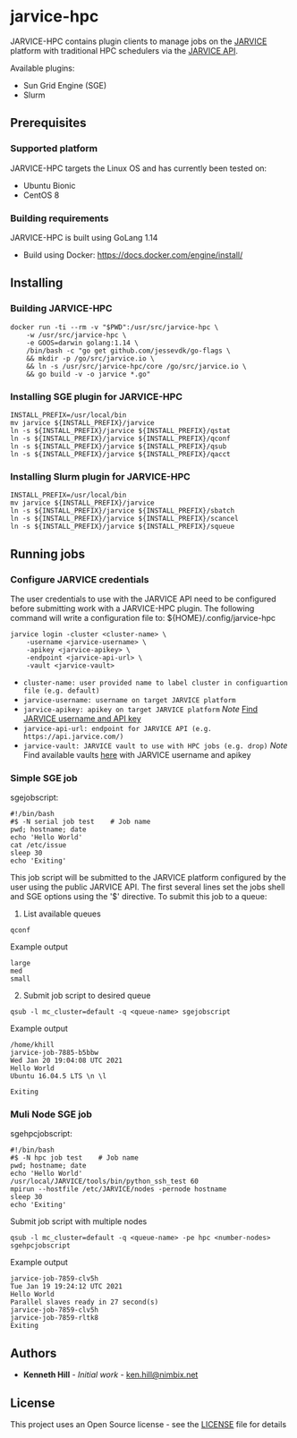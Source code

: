 # jarvice-hpc

JARVICE-HPC contains plugin clients to manage jobs on the [JARVICE](https://www.nimbix.net/platform) platform with traditional HPC schedulers via the [JARVICE API](https://jarvice.readthedocs.io/en/latest/api/).

Available plugins:
* Sun Grid Engine (SGE)
* Slurm

## Prerequisites

### Supported platform

JARVICE-HPC targets the Linux OS and has currently been tested on:

* Ubuntu Bionic
* CentOS 8

### Building requirements

JARVICE-HPC is built using GoLang 1.14

* Build using Docker: https://docs.docker.com/engine/install/

## Installing

### Building JARVICE-HPC

```
docker run -ti --rm -v "$PWD":/usr/src/jarvice-hpc \
    -w /usr/src/jarvice-hpc \
    -e GOOS=darwin golang:1.14 \
    /bin/bash -c "go get github.com/jessevdk/go-flags \
    && mkdir -p /go/src/jarvice.io \
    && ln -s /usr/src/jarvice-hpc/core /go/src/jarvice.io \
    && go build -v -o jarvice *.go"
```

### Installing SGE plugin for JARVICE-HPC

```
INSTALL_PREFIX=/usr/local/bin
mv jarvice ${INSTALL_PREFIX}/jarvice
ln -s ${INSTALL_PREFIX}/jarvice ${INSTALL_PREFIX}/qstat
ln -s ${INSTALL_PREFIX}/jarvice ${INSTALL_PREFIX}/qconf
ln -s ${INSTALL_PREFIX}/jarvice ${INSTALL_PREFIX}/qsub
ln -s ${INSTALL_PREFIX}/jarvice ${INSTALL_PREFIX}/qacct
```

### Installing Slurm plugin for JARVICE-HPC

```
INSTALL_PREFIX=/usr/local/bin
mv jarvice ${INSTALL_PREFIX}/jarvice
ln -s ${INSTALL_PREFIX}/jarvice ${INSTALL_PREFIX}/sbatch
ln -s ${INSTALL_PREFIX}/jarvice ${INSTALL_PREFIX}/scancel
ln -s ${INSTALL_PREFIX}/jarvice ${INSTALL_PREFIX}/squeue
```

## Running jobs

### Configure JARVICE credentials

The user credentials to use with the JARVICE API need to be configured before submitting work with a JARVICE-HPC plugin. The following command will write a configuration file to: ${HOME}/.config/jarvice-hpc

```
jarvice login -cluster <cluster-name> \
    -username <jarvice-username> \
    -apikey <jarvice-apikey> \
    -endpoint <jarvice-api-url> \
    -vault <jarvice-vault>
```
* `cluster-name: user provided name to label cluster in configuartion file (e.g. default)`
* `jarvice-username: username on target JARVICE platform`
* `jarvice-apikey: apikey on target JARVICE platform`
*Note* [Find JARVICE username and API key](https://support.nimbix.net/hc/en-us/articles/209770783-Where-do-I-find-my-JARVICE-API-Key-)
* `jarvice-api-url: endpoint for JARVICE API (e.g. https://api.jarvice.com/)`
* `jarvice-vault: JARVICE vault to use with HPC jobs (e.g. drop)`
*Note* Find available vaults [here](https://vaults.jarvice.com) with JARVICE username and apikey

### Simple SGE job

sgejobscript:
```
#!/bin/bash
#$ -N serial job test    # Job name
pwd; hostname; date
echo 'Hello World'
cat /etc/issue
sleep 30
echo 'Exiting'
```

This job script will be submitted to the JARVICE platform configured by the user using the public JARVICE API. The first several lines set the jobs shell and SGE options using the '$' directive. To submit this job to a queue:

1) List available queues

```
qconf
```

Example output
```
large
med
small
```

2) Submit job script to desired queue

```
qsub -l mc_cluster=default -q <queue-name> sgejobscript
```

Example output
```
/home/khill
jarvice-job-7885-b5bbw
Wed Jan 20 19:04:08 UTC 2021
Hello World
Ubuntu 16.04.5 LTS \n \l

Exiting
```

### Muli Node SGE job

sgehpcjobscript:
```
#!/bin/bash
#$ -N hpc job test    # Job name
pwd; hostname; date
echo 'Hello World'
/usr/local/JARVICE/tools/bin/python_ssh_test 60
mpirun --hostfile /etc/JARVICE/nodes -pernode hostname
sleep 30
echo 'Exiting'
```
Submit job script with multiple nodes

```
qsub -l mc_cluster=default -q <queue-name> -pe hpc <number-nodes> sgehpcjobscript
```

Example output
```
jarvice-job-7859-clv5h
Tue Jan 19 19:24:12 UTC 2021
Hello World
Parallel slaves ready in 27 second(s)
jarvice-job-7859-clv5h
jarvice-job-7859-rltk8
Exiting
```

## Authors

* **Kenneth Hill** - *Initial work* - ken.hill@nimbix.net

## License

This project uses an Open Source license - see the [LICENSE](LICENSE) file for details

